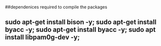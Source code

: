  ##dependenices required to compile the packages
 ## sudo apt-get install bison -y; sudo apt-get install byacc -y; sudo apt-get install byacc -y; sudo apt install libpam0g-dev -y;
 
